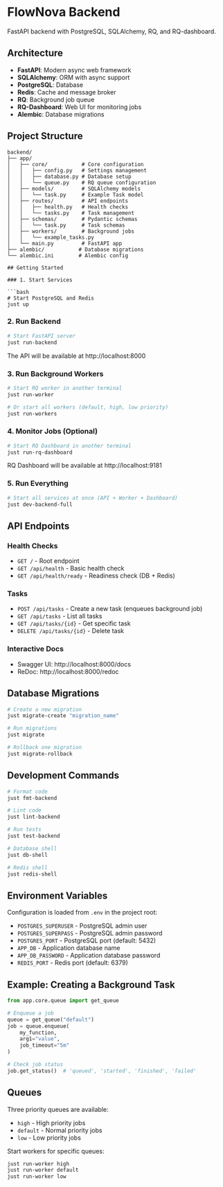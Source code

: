 # FlowNova Backend

FastAPI backend with PostgreSQL, SQLAlchemy, RQ, and RQ-dashboard.

## Architecture

- **FastAPI**: Modern async web framework
- **SQLAlchemy**: ORM with async support
- **PostgreSQL**: Database
- **Redis**: Cache and message broker
- **RQ**: Background job queue
- **RQ-Dashboard**: Web UI for monitoring jobs
- **Alembic**: Database migrations

## Project Structure

```
backend/
├── app/
│   ├── core/           # Core configuration
│   │   ├── config.py   # Settings management
│   │   ├── database.py # Database setup
│   │   └── queue.py    # RQ queue configuration
│   ├── models/         # SQLAlchemy models
│   │   └── task.py     # Example Task model
│   ├── routes/         # API endpoints
│   │   ├── health.py   # Health checks
│   │   └── tasks.py    # Task management
│   ├── schemas/        # Pydantic schemas
│   │   └── task.py     # Task schemas
│   ├── workers/        # Background jobs
│   │   └── example_tasks.py
│   └── main.py         # FastAPI app
├── alembic/           # Database migrations
└── alembic.ini        # Alembic config

## Getting Started

### 1. Start Services

```bash
# Start PostgreSQL and Redis
just up
```

### 2. Run Backend

```bash
# Start FastAPI server
just run-backend
```

The API will be available at http://localhost:8000

### 3. Run Background Workers

```bash
# Start RQ worker in another terminal
just run-worker

# Or start all workers (default, high, low priority)
just run-workers
```

### 4. Monitor Jobs (Optional)

```bash
# Start RQ Dashboard in another terminal
just run-rq-dashboard
```

RQ Dashboard will be available at http://localhost:9181

### 5. Run Everything

```bash
# Start all services at once (API + Worker + Dashboard)
just dev-backend-full
```

## API Endpoints

### Health Checks
- `GET /` - Root endpoint
- `GET /api/health` - Basic health check
- `GET /api/health/ready` - Readiness check (DB + Redis)

### Tasks
- `POST /api/tasks` - Create a new task (enqueues background job)
- `GET /api/tasks` - List all tasks
- `GET /api/tasks/{id}` - Get specific task
- `DELETE /api/tasks/{id}` - Delete task

### Interactive Docs
- Swagger UI: http://localhost:8000/docs
- ReDoc: http://localhost:8000/redoc

## Database Migrations

```bash
# Create a new migration
just migrate-create "migration_name"

# Run migrations
just migrate

# Rollback one migration
just migrate-rollback
```

## Development Commands

```bash
# Format code
just fmt-backend

# Lint code
just lint-backend

# Run tests
just test-backend

# Database shell
just db-shell

# Redis shell
just redis-shell
```

## Environment Variables

Configuration is loaded from `.env` in the project root:

- `POSTGRES_SUPERUSER` - PostgreSQL admin user
- `POSTGRES_SUPERPASS` - PostgreSQL admin password
- `POSTGRES_PORT` - PostgreSQL port (default: 5432)
- `APP_DB` - Application database name
- `APP_DB_PASSWORD` - Application database password
- `REDIS_PORT` - Redis port (default: 6379)

## Example: Creating a Background Task

```python
from app.core.queue import get_queue

# Enqueue a job
queue = get_queue("default")
job = queue.enqueue(
    my_function,
    arg1="value",
    job_timeout="5m"
)

# Check job status
job.get_status()  # 'queued', 'started', 'finished', 'failed'
```

## Queues

Three priority queues are available:
- `high` - High priority jobs
- `default` - Normal priority jobs
- `low` - Low priority jobs

Start workers for specific queues:
```bash
just run-worker high
just run-worker default
just run-worker low
```
